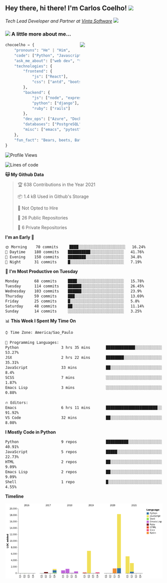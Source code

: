 <h2>Hey there, hi there! I'm Carlos Coelho! <img src="https://emoji.gg/assets/emoji/6680_this_is_fine.png" width="30"></h2>
<p><em>Tech Lead Developer and Partner at <a href="http://www.vintasoftware.com">Vinta Software</a> <img src="https://emojis.slackmojis.com/emojis/images/1613461409/13263/bongocat_code.gif?1613461409" width="30"> 
</em></p>

### <img src="https://emojis.slackmojis.com/emojis/images/1597320283/10003/catjam.gif?1597320283" width="30"> A little more about me...  

<img align='right' src="https://static.displate.com/280x392/displate/2020-07-14/7c2ec3f8c336338501ea495a63155e25_b86c99794d9b979ee9511ddaaafc4ce2.jpg" width="265">

```python
chocoelho = {
    "pronouns": "He" | "Him",
    "code": ["Python", "Javascript", "Ruby"],
    "ask_me_about": ["web dev", "tech", "leadership", "wsl", "linux"],
    "technologies": {
        "frontend": {
            "js": ["React"],
            "css": ["antd", "bootstrap"]
        },
        "backend": {
            "js": ["node", "express"],
            "python": ["django"],
            "ruby": ["rails"]
        },
        "dev_ops": ["Azure", "Docker", "Nginx"],
        "databases": ["PostgreSQL"],
        "misc": ["emacs", "pytest"]
    },
    "fun_fact": "Bears, beets, Battlestar Galactica."
}
```

<!--START_SECTION:waka-->
![Profile Views](http://img.shields.io/badge/Profile%20Views-1-blue)

![Lines of code](https://img.shields.io/badge/From%20Hello%20World%20I%27ve%20Written-40192%20lines%20of%20code-blue)

**🐱 My Github Data** 

> 🏆 638 Contributions in the Year 2021
 > 
> 📦 1.4 kB Used in Github's Storage 
 > 
> 🚫 Not Opted to Hire
 > 
> 📜 26 Public Repositories 
 > 
> 🔑 6 Private Repositories  
 > 
**I'm an Early 🐤** 

```text
🌞 Morning    70 commits     ████░░░░░░░░░░░░░░░░░░░░░   16.24% 
🌆 Daytime    180 commits    ██████████░░░░░░░░░░░░░░░   41.76% 
🌃 Evening    150 commits    ████████░░░░░░░░░░░░░░░░░   34.8% 
🌙 Night      31 commits     █░░░░░░░░░░░░░░░░░░░░░░░░   7.19%

```
📅 **I'm Most Productive on Tuesday** 

```text
Monday       68 commits     ████░░░░░░░░░░░░░░░░░░░░░   15.78% 
Tuesday      114 commits    ██████░░░░░░░░░░░░░░░░░░░   26.45% 
Wednesday    103 commits    ██████░░░░░░░░░░░░░░░░░░░   23.9% 
Thursday     59 commits     ███░░░░░░░░░░░░░░░░░░░░░░   13.69% 
Friday       25 commits     █░░░░░░░░░░░░░░░░░░░░░░░░   5.8% 
Saturday     48 commits     ██░░░░░░░░░░░░░░░░░░░░░░░   11.14% 
Sunday       14 commits     ░░░░░░░░░░░░░░░░░░░░░░░░░   3.25%

```


📊 **This Week I Spent My Time On** 

```text
⌚︎ Time Zone: America/Sao_Paulo

💬 Programming Languages: 
Python                   3 hrs 35 mins       █████████████░░░░░░░░░░░░   53.27% 
JSX                      2 hrs 22 mins       ████████░░░░░░░░░░░░░░░░░   35.31% 
JavaScript               33 mins             ██░░░░░░░░░░░░░░░░░░░░░░░   8.4% 
SCSS                     7 mins              ░░░░░░░░░░░░░░░░░░░░░░░░░   1.87% 
Emacs Lisp               3 mins              ░░░░░░░░░░░░░░░░░░░░░░░░░   0.88%

🔥 Editors: 
Emacs                    6 hrs 11 mins       ███████████████████████░░   91.92% 
VS Code                  32 mins             ██░░░░░░░░░░░░░░░░░░░░░░░   8.08%

```

**I Mostly Code in Python** 

```text
Python                   9 repos             ██████████░░░░░░░░░░░░░░░   40.91% 
JavaScript               5 repos             █████░░░░░░░░░░░░░░░░░░░░   22.73% 
HTML                     2 repos             ██░░░░░░░░░░░░░░░░░░░░░░░   9.09% 
Emacs Lisp               2 repos             ██░░░░░░░░░░░░░░░░░░░░░░░   9.09% 
Shell                    1 repo              █░░░░░░░░░░░░░░░░░░░░░░░░   4.55%

```


**Timeline**

![Chart not found](https://raw.githubusercontent.com/chocoelho/chocoelho/main/charts/bar_graph.png) 


<!--END_SECTION:waka-->
